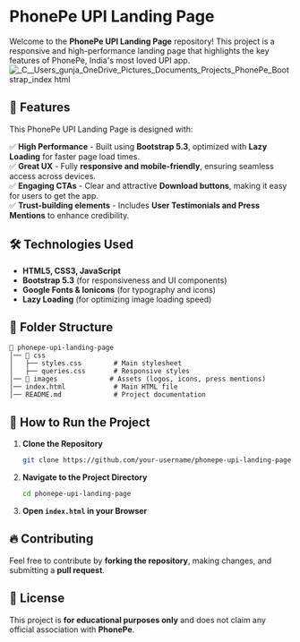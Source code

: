 # PhonePe UPI Landing Page

Welcome to the **PhonePe UPI Landing Page** repository! This project is a responsive and high-performance landing page that highlights the key features of PhonePe, India's most loved UPI app.
![_C__Users_gunja_OneDrive_Pictures_Documents_Projects_PhonePe_Bootstrap_index html](https://github.com/user-attachments/assets/d5f7d3f6-d568-4186-862d-f147071e696f)

## 🚀 Features

This PhonePe UPI Landing Page is designed with:

✅ **High Performance** - Built using **Bootstrap 5.3**, optimized with **Lazy Loading** for faster page load times.  
✅ **Great UX** - Fully **responsive and mobile-friendly**, ensuring seamless access across devices.  
✅ **Engaging CTAs** - Clear and attractive **Download buttons**, making it easy for users to get the app.  
✅ **Trust-building elements** - Includes **User Testimonials and Press Mentions** to enhance credibility.  

## 🛠️ Technologies Used

- **HTML5, CSS3, JavaScript**  
- **Bootstrap 5.3** (for responsiveness and UI components)  
- **Google Fonts & Ionicons** (for typography and icons)  
- **Lazy Loading** (for optimizing image loading speed)  

## 📂 Folder Structure

```
📁 phonepe-upi-landing-page
│── 📁 css
│   ├── styles.css        # Main stylesheet
│   ├── queries.css       # Responsive styles
│── 📁 images             # Assets (logos, icons, press mentions)
│── index.html            # Main HTML file
│── README.md             # Project documentation
```

## 🎯 How to Run the Project

1. **Clone the Repository**
   ```sh
   git clone https://github.com/your-username/phonepe-upi-landing-page.git
   ```
2. **Navigate to the Project Directory**
   ```sh
   cd phonepe-upi-landing-page
   ```
3. **Open `index.html` in your Browser**


## 🔥 Contributing

Feel free to contribute by **forking the repository**, making changes, and submitting a **pull request**.

## 📜 License

This project is **for educational purposes only** and does not claim any official association with **PhonePe**.

